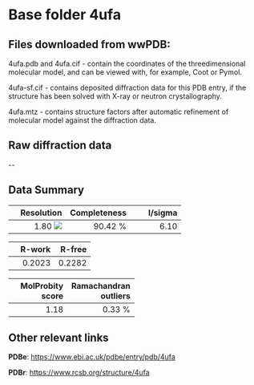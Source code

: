# Base folder 4ufa

## Files downloaded from wwPDB:

4ufa.pdb and 4ufa.cif - contain the coordinates of the threedimensional molecular model, and can be viewed with, for example, Coot or Pymol.

4ufa-sf.cif - contains deposited diffraction data for this PDB entry, if the structure has been solved with X-ray or neutron crystallography.

4ufa.mtz - contains structure factors after automatic refinement of molecular model against the diffraction data.

## Raw diffraction data

--<br> 

## Data Summary
|   | Resolution | Completeness| I/sigma |
|---|-------------:|----------------:|--------------:|
|   |1.80 ![](https://github.com/thorn-lab/coronavirus_structural_task_force/blob/master/outreach/ang.svg)|90.42 %|<img width=50/>6.10 |

|   | **R-work**| **R-free**   
|---|-------------:|----------------:|           
||0.2023|0.2282|

|   |**MolProbity<br>score**| **Ramachandran<br>outliers** 
|---|-------------:|----------------:|
||1.18|0.33 %|

## Other relevant links 
**PDBe**:  https://www.ebi.ac.uk/pdbe/entry/pdb/4ufa
 
**PDBr**: https://www.rcsb.org/structure/4ufa 

